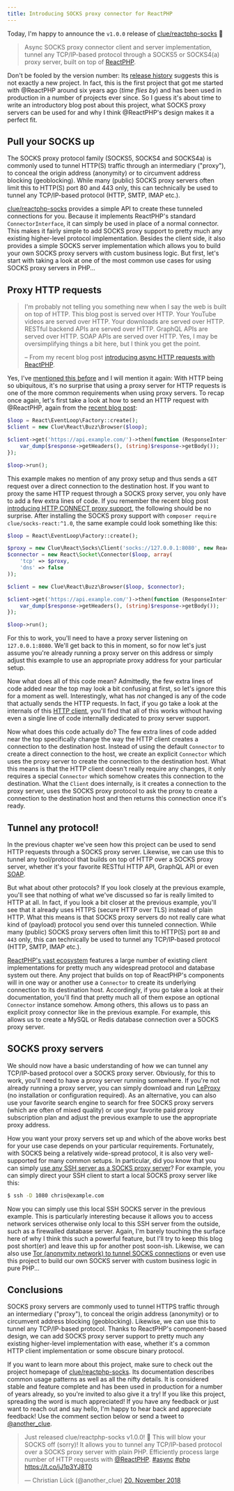 ```yaml
---
title: Introducing SOCKS proxy connector for ReactPHP
---
```


Today, I'm happy to announce the `v1.0.0` release of [clue/reactphp-socks](https://github.com/clue/reactphp-socks) 🎉

> Async SOCKS proxy connector client and server implementation, tunnel any TCP/IP-based protocol through a SOCKS5 or SOCKS4(a) proxy server, built on top of [ReactPHP](https://reactphp.org/).

Don't be fooled by the version number: Its [release history](https://github.com/clue/reactphp-socks/releases) suggests this is not exactly a new project. In fact, this is the first project that got me started with @ReactPHP around six years ago (*time flies by*) and has been used in production in a number of projects ever since. So I guess it's about time to write an introductory blog post about this project, what SOCKS proxy servers can be used for and why I think @ReactPHP's design makes it a perfect fit.

## Pull your SOCKS up

The SOCKS proxy protocol family (SOCKS5, SOCKS4 and SOCKS4a) is commonly used to tunnel HTTP(S) traffic through an intermediary ("proxy"), to conceal the origin address (anonymity) or to circumvent address blocking (geoblocking). While many (public) SOCKS proxy servers often limit this to HTTP(S) port 80 and 443 only, this can technically be used to tunnel any TCP/IP-based protocol (HTTP, SMTP, IMAP etc.).

[clue/reactphp-socks](https://github.com/clue/reactphp-socks) provides a simple API to create these tunneled connections for you. Because it implements ReactPHP's standard `ConnectorInterface`, it can simply be used in place of a normal connector. This makes it fairly simple to add SOCKS proxy support to pretty much any existing higher-level protocol implementation. Besides the client side, it also provides a simple SOCKS server implementation which allows you to build your own SOCKS proxy servers with custom business logic. But first, let's start with taking a look at one of the most common use cases for using SOCKS proxy servers in PHP...

## Proxy HTTP requests

> I'm probably not telling you something new when I say the web is built on top of HTTP. This blog post is served over HTTP. Your YouTube videos are served over HTTP. Your downloads are served over HTTP. RESTful backend APIs are served over HTTP. GraphQL APIs are served over HTTP. SOAP APIs are served over HTTP. Yes, I may be oversimplifying things a bit here, but I think you get the point.
>
> – From my recent blog post [introducing async HTTP requests with ReactPHP](https://clue.engineering/2018/introducing-reactphp-buzz).

Yes, I've [mentioned this before](https://clue.engineering/2018/introducing-reactphp-http-proxy) and I will mention it again: With HTTP being so ubiquitous, it's no surprise that using a proxy server for HTTP requests is one of the more common requirements when using proxy servers. To recap once again, let's first take a look at how to send an HTTP request with @ReactPHP, again from the [recent blog post](https://clue.engineering/2018/introducing-reactphp-buzz):

```php
$loop = React\EventLoop\Factory::create();
$client = new Clue\React\Buzz\Browser($loop);

$client->get('https://api.example.com/')->then(function (ResponseInterface $response) {
    var_dump($response->getHeaders(), (string)$response->getBody());
});

$loop->run();
```

This example makes no mention of any proxy setup and thus sends a `GET` request over a direct connection to the destination host. If you want to proxy the same HTTP request through a SOCKS proxy server, you only have to add a few extra lines of code. If you remember the recent blog post [introducing HTTP CONNECT proxy support](https://clue.engineering/2018/introducing-reactphp-http-proxy), the following should be no surprise. After installing the SOCKS proxy support with `composer require clue/socks-react:^1.0`, the same example could look something like this:

```php
$loop = React\EventLoop\Factory::create();

$proxy = new Clue\React\Socks\Client('socks://127.0.0.1:8080', new React\Socket\Connector($loop));
$connector = new React\Socket\Connector($loop, array(
    'tcp' => $proxy,
    'dns' => false
));

$client = new Clue\React\Buzz\Browser($loop, $connector);

$client->get('https://api.example.com/')->then(function (ResponseInterface $response) {
    var_dump($response->getHeaders(), (string)$response->getBody());
});

$loop->run();
```

For this to work, you'll need to have a proxy server listening on `127.0.0.1:8080`. We'll get back to this in moment, so for now let's just assume you're already running a proxy server on this address or simply adjust this example to use an appropriate proxy address for your particular setup.

Now what does all of this code mean? Admittedly, the few extra lines of code added near the top may look a bit confusing at first, so let's ignore this for a moment as well. Interestingly, what has *not* changed is any of the code that actually sends the HTTP requests. In fact, if you go take a look at the internals of this [HTTP client](https://github.com/clue/reactphp-buzz), you'll find that all of this works without having even a single line of code internally dedicated to proxy server support.

Now what does this code actually do? The few extra lines of code added near the top specifically change the way the HTTP client creates a connection to the destination host. Instead of using the default `Connector` to create a direct connection to the host, we create an explicit `Connector` which uses the proxy server to create the connection to the destination host. What this means is that the HTTP client doesn't really require any changes, it only requires a special `Connector` which somehow creates this connection to the destination. What the `Client` does internally, is it creates a connection to the proxy server, uses the SOCKS proxy protocol to ask the proxy to create a connection to the destination host and then returns this connection once it's ready.

## Tunnel any protocol!

In the previous chapter we've seen how this project can be used to send HTTP requests through a SOCKS proxy server. Likewise, we can use this to tunnel any tool/protocol that builds on top of HTTP over a SOCKS proxy server, whether it's your favorite RESTful HTTP API, GraphQL API or even [SOAP](https://clue.engineering/2018/introducing-reactphp-soap).

But what about other protocols? If you look closely at the previous example, you'll see that nothing of what we've discussed so far is really limited to HTTP at all. In fact, if you look a bit closer at the previous example, you'll see that it already uses HTTPS (secure HTTP over TLS) instead of plain HTTP. What this means is that SOCKS proxy servers do not really care what kind of (payload) protocol you send over this tunneled connection. While many (public) SOCKS proxy servers often limit this to HTTP(S) port `80` and `443` only, this can technically be used to tunnel any TCP/IP-based protocol (HTTP, SMTP, IMAP etc.).

[ReactPHP's vast ecosystem](https://github.com/reactphp/react/wiki/Users) features a large number of existing client implementations for pretty much any widespread protocol and database system out there. Any project that builds on top of ReactPHP's components will in one way or another use a `Connector` to create its underlying connection to its destination host. Accordingly, if you go take a look at their documentation, you'll find that pretty much all of them expose an optional `Connector` instance somehow. Among others, this allows us to pass an explicit proxy connector like in the previous example. For example, this allows us to create a MySQL or Redis database connection over a SOCKS proxy server.

## SOCKS proxy servers

We should now have a basic understanding of how we can tunnel any TCP/IP-based protocol over a SOCKS proxy server. Obviously, for this to work, you'll need to have a proxy server running somewhere. If you're not already running a proxy server, you can simply download and run [LeProxy](https://leproxy.org) (no installation or configuration required). As an alternative, you can also use your favorite search engine to search for free SOCKS proxy servers (which are often of mixed quality) or use your favorite paid proxy subscription plan and adjust the previous example to use the appropriate proxy address.

How you want your proxy servers set up and which of the above works best for your use case depends on your particular requirements. Fortunately, with SOCKS being a relatively wide-spread protocol, it is also very well-supported for many common setups. In particular, did you know that you can simply [use any SSH server as a SOCKS proxy server](https://github.com/clue/reactphp-socks#using-ssh-as-a-socks-server)? For example, you can simply direct your SSH client to start a local SOCKS proxy server like this:

```bash
$ ssh -D 1080 chris@example.com
```

Now you can simply use this local SSH SOCKS server in the previous example. This is particularly interesting because it allows you to access network services otherwise only local to this SSH server from the outside, such as a firewalled database server. Again, I'm barely touching the surface here of why I think this such a powerful feature, but I'll try to keep this blog post short(er) and leave this up for another post soon-ish. Likewise, we can also use [Tor (anonymity network) to tunnel SOCKS connections](https://github.com/clue/reactphp-socks#using-the-tor-anonymity-network-to-tunnel-socks-connections) or even use this project to build our own SOCKS server with custom business logic in pure PHP...

## Conclusions

SOCKS proxy servers are commonly used to tunnel HTTPS traffic through an intermediary ("proxy"), to conceal the origin address (anonymity) or to circumvent address blocking (geoblocking). Likewise, we can use this to tunnel any TCP/IP-based protocol. Thanks to ReactPHP's component-based design, we can add SOCKS proxy server support to pretty much any existing higher-level implementation with ease, whether it's a common HTTP client implementation or some obscure binary protocol.

If you want to learn more about this project, make sure to check out the project homepage of [clue/reactphp-socks](https://github.com/clue/reactphp-socks). Its documentation describes common usage patterns as well as all the nifty details. It is considered stable and feature complete and has been used in production for a number of years already, so you're invited to also give it a try! If you like this project, spreading the word is much appreciated! If you have any feedback or just want to reach out and say hello, I'm happy to hear back and appreciate feedback! Use the comment section below or send a tweet to [@another_clue](https://twitter.com/another_clue).

<blockquote class="twitter-tweet" data-lang="de"><p lang="en" dir="ltr">Just released clue/reactphp-socks v1.0.0! 🎉 This will blow your SOCKS off (sorry)! It allows you to tunnel any TCP/IP-based protocol over a SOCKS proxy server with plain PHP. Efficiently process large number of HTTP requests with <a href="https://twitter.com/reactphp?ref_src=twsrc%5Etfw">@ReactPHP</a>. <a href="https://twitter.com/hashtag/async?src=hash&amp;ref_src=twsrc%5Etfw">#async</a> <a href="https://twitter.com/hashtag/php?src=hash&amp;ref_src=twsrc%5Etfw">#php</a> <a href="https://t.co/jJ1p3YJ8T0">https://t.co/jJ1p3YJ8T0</a></p>&mdash; Christian Lück (@another_clue) <a href="https://twitter.com/another_clue/status/1064906777190383618?ref_src=twsrc%5Etfw">20. November 2018</a></blockquote>
